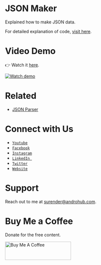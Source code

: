 # JSON Maker
Explained how to make JSON data.

For detailed explanation of code, [visit here](http://www.androhub.com/android-json-maker/).

# Video Demo
👉 Watch it <a href="https://youtu.be/aqHnKj-paUM">here</a>.
<br>

[![Watch demo](http://i3.ytimg.com/vi/aqHnKj-paUM/hqdefault.jpg)](https://youtu.be/aqHnKj-paUM)

# Related
- [JSON Parser](http://androhub.com/android-json-parser/)

# Connect with Us
- <a href="https://www.youtube.com/channel/@Androhub" target="_blank">`Youtube`</a>
- <a href="https://www.facebook.com/androhubtutorial/" target="_blank">`Facebook`</a>
- <a href="https://www.instagram.com/androhub_tutorial" target="_blank">`Instagram`</a>
- <a href="https://www.linkedin.com/in/surender-kumar-681472a8?originalSubdomain=in" target="_blank">`LinkedIn `</a>
- <a href="https://twitter.com/sonusurender0/" target="_blank">`Twitter`</a>
- <a href="http://www.androhub.com/" target="_blank">`Website`</a>

# Support
Reach out to me at surender@androhub.com.

# Buy Me a Coffee
Donate for the free content.

<a href="https://www.buymeacoffee.com/androhub" target="_blank"><img src="https://cdn.buymeacoffee.com/buttons/v2/default-yellow.png" alt="Buy Me A Coffee" style="height: 60px !important;width: 217px !important;" ></a>
